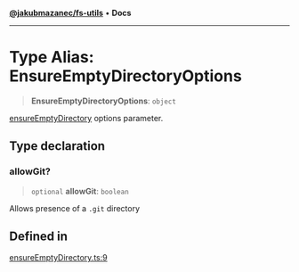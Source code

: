 [**@jakubmazanec/fs-utils**](../README.md) • **Docs**

---

# Type Alias: EnsureEmptyDirectoryOptions

> **EnsureEmptyDirectoryOptions**: `object`

[ensureEmptyDirectory](../functions/ensureEmptyDirectory.md) options parameter.

## Type declaration

### allowGit?

> `optional` **allowGit**: `boolean`

Allows presence of a `.git` directory

## Defined in

[ensureEmptyDirectory.ts:9](https://github.com/jakubmazanec/tools/blob/4809b04453aafb35a917917e0b4964a9ec0cd132/packages/fs-utils/source/ensureEmptyDirectory.ts#L9)

